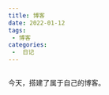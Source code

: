 ```yaml
---
title: 博客
date: 2022-01-12
tags:
 - 博客
categories:
 -  日记
---
```


<img src="/images/diary/myBlog.png" alt class="medium-zoom-image">

今天，搭建了属于自己的博客。